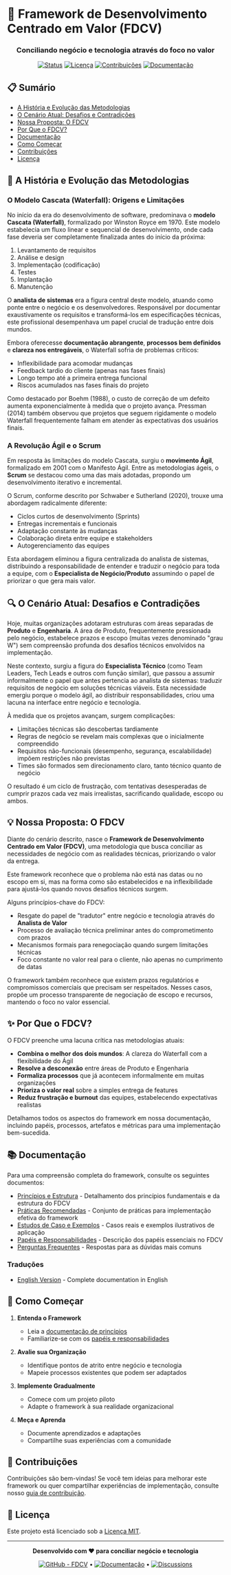 # 🔄 Framework de Desenvolvimento Centrado em Valor (FDCV)

<div align="center">
  
  ### Conciliando negócio e tecnologia através do foco no valor

  [![Status](https://img.shields.io/badge/Status-Em%20Desenvolvimento-yellow)](https://github.com/seu-usuario/fdcv)
  [![Licença](https://img.shields.io/badge/Licença-MIT-blue)](LICENSE)
  [![Contribuições](https://img.shields.io/badge/Contribuições-Bem--vindas-brightgreen)](CONTRIBUTING.md)
  [![Documentação](https://img.shields.io/badge/Docs-Em%20Construção-orange)](docs/)
  
</div>

## 📋 Sumário

- [A História e Evolução das Metodologias](#-a-história-e-evolução-das-metodologias)
- [O Cenário Atual: Desafios e Contradições](#-o-cenário-atual-desafios-e-contradições)
- [Nossa Proposta: O FDCV](#-nossa-proposta-o-fdcv)
- [Por Que o FDCV?](#-por-que-o-fdcv)
- [Documentação](#-documentação)
- [Como Começar](#-como-começar)
- [Contribuições](#-contribuições)
- [Licença](#-licença)

## 📜 A História e Evolução das Metodologias

### O Modelo Cascata (Waterfall): Origens e Limitações

No início da era do desenvolvimento de software, predominava o **modelo Cascata (Waterfall)**, formalizado por Winston Royce em 1970. Este modelo estabelecia um fluxo linear e sequencial de desenvolvimento, onde cada fase deveria ser completamente finalizada antes do início da próxima:

1. Levantamento de requisitos
2. Análise e design
3. Implementação (codificação)
4. Testes
5. Implantação
6. Manutenção

O **analista de sistemas** era a figura central deste modelo, atuando como ponte entre o negócio e os desenvolvedores. Responsável por documentar exaustivamente os requisitos e transformá-los em especificações técnicas, este profissional desempenhava um papel crucial de tradução entre dois mundos.

Embora oferecesse **documentação abrangente**, **processos bem definidos** e **clareza nos entregáveis**, o Waterfall sofria de problemas críticos:

- Inflexibilidade para acomodar mudanças
- Feedback tardio do cliente (apenas nas fases finais)
- Longo tempo até a primeira entrega funcional
- Riscos acumulados nas fases finais do projeto

Como destacado por Boehm (1988), o custo de correção de um defeito aumenta exponencialmente à medida que o projeto avança. Pressman (2014) também observou que projetos que seguem rigidamente o modelo Waterfall frequentemente falham em atender às expectativas dos usuários finais.

### A Revolução Ágil e o Scrum

Em resposta às limitações do modelo Cascata, surgiu o **movimento Ágil**, formalizado em 2001 com o Manifesto Ágil. Entre as metodologias ágeis, o **Scrum** se destacou como uma das mais adotadas, propondo um desenvolvimento iterativo e incremental.

O Scrum, conforme descrito por Schwaber e Sutherland (2020), trouxe uma abordagem radicalmente diferente:

- Ciclos curtos de desenvolvimento (Sprints)
- Entregas incrementais e funcionais
- Adaptação constante às mudanças
- Colaboração direta entre equipe e stakeholders
- Autogerenciamento das equipes

Esta abordagem eliminou a figura centralizada do analista de sistemas, distribuindo a responsabilidade de entender e traduzir o negócio para toda a equipe, com o **Especialista de Negócio/Produto** assumindo o papel de priorizar o que gera mais valor.

## 🔍 O Cenário Atual: Desafios e Contradições

Hoje, muitas organizações adotaram estruturas com áreas separadas de **Produto** e **Engenharia**. A área de Produto, frequentemente pressionada pelo negócio, estabelece prazos e escopo (muitas vezes denominado "grau W") sem compreensão profunda dos desafios técnicos envolvidos na implementação.

Neste contexto, surgiu a figura do **Especialista Técnico** (como Team Leaders, Tech Leads e outros com função similar), que passou a assumir informalmente o papel que antes pertencia ao analista de sistemas: traduzir requisitos de negócio em soluções técnicas viáveis. Esta necessidade emergiu porque o modelo ágil, ao distribuir responsabilidades, criou uma lacuna na interface entre negócio e tecnologia.

À medida que os projetos avançam, surgem complicações:

- Limitações técnicas são descobertas tardiamente
- Regras de negócio se revelam mais complexas que o inicialmente compreendido
- Requisitos não-funcionais (desempenho, segurança, escalabilidade) impõem restrições não previstas
- Times são formados sem direcionamento claro, tanto técnico quanto de negócio

O resultado é um ciclo de frustração, com tentativas desesperadas de cumprir prazos cada vez mais irrealistas, sacrificando qualidade, escopo ou ambos.

## 💡 Nossa Proposta: O FDCV

Diante do cenário descrito, nasce o **Framework de Desenvolvimento Centrado em Valor (FDCV)**, uma metodologia que busca conciliar as necessidades de negócio com as realidades técnicas, priorizando o valor da entrega.

Este framework reconhece que o problema não está nas datas ou no escopo em si, mas na forma como são estabelecidos e na inflexibilidade para ajustá-los quando novos desafios técnicos surgem.

Alguns princípios-chave do FDCV:

- Resgate do papel de "tradutor" entre negócio e tecnologia através do **Analista de Valor**
- Processo de avaliação técnica preliminar antes do comprometimento com prazos
- Mecanismos formais para renegociação quando surgem limitações técnicas
- Foco constante no valor real para o cliente, não apenas no cumprimento de datas

O framework também reconhece que existem prazos regulatórios e compromissos comerciais que precisam ser respeitados. Nesses casos, propõe um processo transparente de negociação de escopo e recursos, mantendo o foco no valor essencial.

## ✨ Por Que o FDCV?

O FDCV preenche uma lacuna crítica nas metodologias atuais:

- **Combina o melhor dos dois mundos**: A clareza do Waterfall com a flexibilidade do Ágil
- **Resolve a desconexão** entre áreas de Produto e Engenharia
- **Formaliza processos** que já acontecem informalmente em muitas organizações
- **Prioriza o valor real** sobre a simples entrega de features
- **Reduz frustração e burnout** das equipes, estabelecendo expectativas realistas

Detalhamos todos os aspectos do framework em nossa documentação, incluindo papéis, processos, artefatos e métricas para uma implementação bem-sucedida.

## 📚 Documentação

Para uma compreensão completa do framework, consulte os seguintes documentos:

- [Princípios e Estrutura](/deliver-value-methodology/pt-BR/principles.md) - Detalhamento dos princípios fundamentais e da estrutura do FDCV
- [Práticas Recomendadas](/deliver-value-methodology/pt-BR/practices.md) - Conjunto de práticas para implementação efetiva do framework
- [Estudos de Caso e Exemplos](/deliver-value-methodology/pt-BR/case-studies.md) - Casos reais e exemplos ilustrativos de aplicação
- [Papéis e Responsabilidades](/deliver-value-methodology/docs/ROLES.md) - Descrição dos papéis essenciais no FDCV
- [Perguntas Frequentes](/deliver-value-methodology/pt-BR/faq.md) - Respostas para as dúvidas mais comuns

### Traduções

- [English Version](/translations/READMEen.md) - Complete documentation in English

## 🚦 Como Começar

1. **Entenda o Framework**
   - Leia a [documentação de princípios](/deliver-value-methodology/pt-BR/principles.md)
   - Familiarize-se com os [papéis e responsabilidades](/deliver-value-methodology/docs/ROLES.md)

2. **Avalie sua Organização**
   - Identifique pontos de atrito entre negócio e tecnologia
   - Mapeie processos existentes que podem ser adaptados

3. **Implemente Gradualmente**
   - Comece com um projeto piloto
   - Adapte o framework à sua realidade organizacional

4. **Meça e Aprenda**
   - Documente aprendizados e adaptações
   - Compartilhe suas experiências com a comunidade

## 👐 Contribuições

Contribuições são bem-vindas! Se você tem ideias para melhorar este framework ou quer compartilhar experiências de implementação, consulte nosso [guia de contribuição](CONTRIBUTING.md).

## 📄 Licença

Este projeto está licenciado sob a [Licença MIT](LICENSE).

---

<div align="center">
  
  **Desenvolvido com ❤️ para conciliar negócio e tecnologia**
  
  <a href="https://github.com/seu-usuario/fdcv"><img src="https://img.shields.io/badge/GitHub-FDCV-2ea44f" alt="GitHub - FDCV"></a> • 
  <a href="https://github.com/seu-usuario/fdcv/wiki"><img src="https://img.shields.io/badge/Wiki-Documentação-blue" alt="Documentação"></a> • 
  <a href="https://github.com/seu-usuario/fdcv/discussions"><img src="https://img.shields.io/badge/Discussions-Participe-orange" alt="Discussions"></a>
  
</div>

